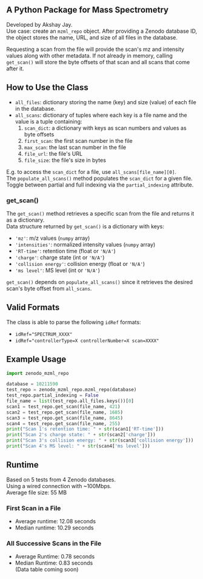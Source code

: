 ## A Python Package for Mass Spectrometry
Developed by Akshay Jay.  
Use case: create an `mzml_repo` object. After providing a Zenodo database ID, the object stores the name, URL, and size of all files in the database.

Requesting a scan from the file will provide the scan's mz and intensity values along with other metadata. If not already in memory, calling `get_scan()` will store the byte offsets of that scan and all scans that come after it.

## How to Use the Class

- `all_files`: dictionary storing the name (key) and size (value) of each file in the database.  
- `all_scans`: dictionary of tuples where each key is a file name and the value is a tuple containing:  
    1. `scan_dict`: a dictionary with keys as scan numbers and values as byte offsets  
    2. `first_scan`: the first scan number in the file  
    3. `max_scan`: the last scan number in the file  
    4. `file_url`: the file's URL  
    5. `file_size`: the file's size in bytes  

E.g. to access the `scan_dict` for a file, use `all_scans[file_name][0]`.  
The `populate_all_scans()` method populates the `scan_dict` for a given file.  
Toggle between partial and full indexing via the `partial_indexing` attribute.  
### get_scan()
The `get_scan()` method retrieves a specific scan from the file and returns it as a dictionary.  
Data structure returned by `get_scan()` is a dictionary with keys:  
- `'mz'`: m/z values (`numpy` array)  
- `'intensities'`: normalized intensity values (`numpy` array)  
- `'RT-time'`: retention time (float or `'N/A'`)  
- `'charge'`: charge state (int or `'N/A'`)  
- `'collision energy'`: collision energy (float or `'N/A'`)  
- `'ms level'`: MS level (int or `'N/A'`)  

`get_scan()` depends on `populate_all_scans()` since it retrieves the desired scan's byte offset from `all_scans`.

## Valid Formats

The class is able to parse the following `idRef` formats:  
- `idRef="SPECTRUM_XXXX"`  
- `idRef="controllerType=X controllerNumber=X scan=XXXX"`

## Example Usage

```python
import zenodo_mzml_repo

database = 10211590
test_repo = zenodo_mzml_repo.mzml_repo(database)
test_repo.partial_indexing = False
file_name = list(test_repo.all_files.keys())[0]
scan1 = test_repo.get_scan(file_name, 421)
scan2 = test_repo.get_scan(file_name, 1685)
scan3 = test_repo.get_scan(file_name, 8645)
scan4 = test_repo.get_scan(file_name, 255)
print("Scan 1's retention time: " + str(scan1['RT-time']))
print("Scan 2's charge state: " + str(scan2['charge']))
print("Scan 3's collision energy: " + str(scan3['collision energy']))
print("Scan 4's MS level: " + str(scan4['ms level']))
```

## Runtime

Based on 5 tests from 4 Zenodo databases.  
Using a wired connection with ~100Mbps.  
Average file size: 55 MB

### First Scan in a File

- Average runtime: 12.08 seconds  
- Median runtime: 10.29 seconds

### All Successive Scans in the File

- Average Runtime: 0.78 seconds  
- Median Runtime: 0.83 seconds  
(Data table coming soon)